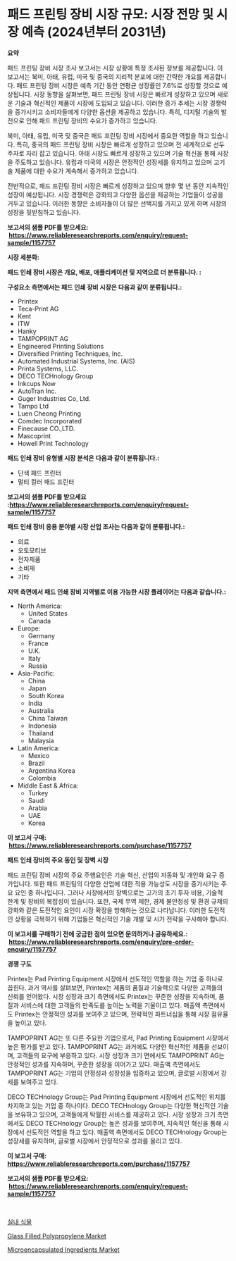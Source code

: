 <p><h1>패드 프린팅 장비 시장 규모: 시장 전망 및 시장 예측 (2024년부터 2031년)</h1></p><p><strong>요약</strong></p>
<p><p>패드 프린팅 장비 시장 조사 보고서는 시장 상황에 특정 조사된 정보를 제공합니다. 이 보고서는 북미, 아태, 유럽, 미국 및 중국의 지리적 분포에 대한 간략한 개요를 제공합니다. 패드 프린팅 장비 시장은 예측 기간 동안 연평균 성장률인 7.6%로 성장할 것으로 예상됩니다. 시장 동향을 살펴보면, 패드 프린팅 장비 시장은 빠르게 성장하고 있으며 새로운 기술과 혁신적인 제품이 시장에 도입되고 있습니다. 이러한 증가 추세는 시장 경쟁력을 증가시키고 소비자들에게 다양한 옵션을 제공하고 있습니다. 특히, 디지털 기술의 발전으로 인해 패드 프린팅 장비의 수요가 증가하고 있습니다.</p><p>북미, 아태, 유럽, 미국 및 중국은 패드 프린팅 장비 시장에서 중요한 역할을 하고 있습니다. 특히, 중국의 패드 프린팅 장비 시장은 빠르게 성장하고 있으며 전 세계적으로 선두 주자로 자리 잡고 있습니다. 아태 시장도 빠르게 성장하고 있으며 기술 혁신을 통해 시장을 주도하고 있습니다. 유럽과 미국의 시장은 안정적인 성장세를 유지하고 있으며 고기술 제품에 대한 수요가 계속해서 증가하고 있습니다.</p><p>전반적으로, 패드 프린팅 장비 시장은 빠르게 성장하고 있으며 향후 몇 년 동안 지속적인 성장이 예상됩니다. 시장 경쟁력은 강화되고 다양한 옵션을 제공하는 기업들이 성공을 거두고 있습니다. 이러한 동향은 소비자들이 더 많은 선택지를 가지고 있게 하며 시장의 성장을 뒷받침하고 있습니다.</p></p>
<p><strong>보고서의 샘플 PDF를 받으세요: &nbsp;<a href="https://www.reliableresearchreports.com/enquiry/request-sample/1157757">https://www.reliableresearchreports.com/enquiry/request-sample/1157757</a></strong></p>
<p><strong>시장 세분화:</strong></p>
<p><strong> 패드 인쇄 장비 시장은 개요, 배포, 애플리케이션 및 지역으로 더 분류됩니다. :</strong></p>
<p><strong>구성요소 측면에서는 패드 인쇄 장비 시장은 다음과 같이 분류됩니다.:</strong></p>
<p><ul><li>Printex</li><li>Teca-Print AG</li><li>Kent</li><li>ITW</li><li>Hanky</li><li>TAMPOPRINT AG</li><li>Engineered Printing Solutions</li><li>Diversified Printing Techniques, Inc.</li><li>Automated Industrial Systems, Inc. (AIS)</li><li>Printa Systems, LLC.</li><li>DECO TECHnology Group</li><li>Inkcups Now</li><li>AutoTran Inc.</li><li>Guger Industries Co, Ltd.</li><li>Tampo Ltd</li><li>Luen Cheong Printing</li><li>Comdec Incorporated</li><li>Finecause CO.,LTD.</li><li>Mascoprint</li><li>Howell Print Technology</li></ul></p>
<p><strong> 패드 인쇄 장비 유형별 시장 분석은 다음과 같이 분류됩니다.:</strong></p>
<p><ul><li>단색 패드 프린터</li><li>멀티 컬러 패드 프린터</li></ul></p>
<p><strong>보고서의 샘플 PDF를 받으세요 :<a href="https://www.reliableresearchreports.com/enquiry/request-sample/1157757">https://www.reliableresearchreports.com/enquiry/request-sample/1157757</a></strong></p>
<p><strong> 패드 인쇄 장비 응용 분야별 시장 산업 조사는 다음과 같이 분류됩니다.:</strong></p>
<p><ul><li>의료</li><li>오토모티브</li><li>전자제품</li><li>소비재</li><li>기타</li></ul></p>
<p><strong>지역 측면에서 패드 인쇄 장비 지역별로 이용 가능한 시장 플레이어는 다음과 같습니다.:</strong></p>
<p><ul>
    <li>
        North America:
        <ul>
            <li>United States</li>
            <li>Canada</li>
        </ul>
    </li>
    <li>
        Europe:
        <ul>
            <li>Germany</li>
            <li>France</li>
            <li>U.K.</li>
            <li>Italy</li>
            <li>Russia</li>
        </ul>
    </li>
    <li>
        Asia-Pacific:
        <ul>
            <li>China</li>
            <li>Japan</li>
            <li>South Korea</li>
            <li>India</li>
            <li>Australia</li>
            <li>China Taiwan</li>
            <li>Indonesia</li>
            <li>Thailand</li>
            <li>Malaysia</li>
        </ul>
    </li>
    <li>
        Latin America:
        <ul>
            <li>Mexico</li>
            <li>Brazil</li>
            <li>Argentina Korea</li>
            <li>Colombia</li>
        </ul>
    </li>
    <li>
        Middle East & Africa:
        <ul>
            <li>Turkey</li>
            <li>Saudi</li>
            <li>Arabia</li>
            <li>UAE</li>
            <li>Korea</li>
        </ul>
    </li>
    </ul></p>
<p><strong>이 보고서 구매: &nbsp;<a href="https://www.reliableresearchreports.com/purchase/1157757">https://www.reliableresearchreports.com/purchase/1157757</a></strong></p>
<p><strong>패드 인쇄 장비의 주요 동인 및 장벽 시장</strong></p>
<p><p>패드 프린팅 장비 시장의 주요 주행요인은 기술 혁신, 산업의 자동화 및 개인화 요구 증가입니다. 또한 패드 프린팅의 다양한 산업에 대한 적용 가능성도 시장을 증가시키는 주요 요인 중 하나입니다. 그러나 시장에서의 장벽으로는 고가의 초기 투자 비용, 기술적 한계 및 장비의 복잡성이 있습니다. 또한, 국제 무역 제한, 경제 불안정성 및 환경 규제의 강화와 같은 도전적인 요인이 시장 확장을 방해하는 것으로 나타납니다. 이러한 도전적인 상황을 극복하기 위해 기업들은 혁신적인 기술 개발 및 시가 전략을 구사해야 합니다.</p></p>
<p><strong>이 보고서를 구매하기 전에 궁금한 점이 있으면 문의하거나 공유하세요.: &nbsp;<a href="https://www.reliableresearchreports.com/enquiry/pre-order-enquiry/1157757">https://www.reliableresearchreports.com/enquiry/pre-order-enquiry/1157757</a></strong></p>
<p><strong>경쟁 구도</strong></p>
<p><p>Printex는 Pad Printing Equipment 시장에서 선도적인 역할을 하는 기업 중 하나로 꼽힌다. 과거 역사를 살펴보면, Printex는 제품의 품질과 기술력으로 다양한 고객들의 신뢰를 얻어왔다. 시장 성장과 크기 측면에서도 Printex는 꾸준한 성장을 지속하며, 품질과 서비스에 대한 고객들의 만족도를 높이는 노력을 기울이고 있다. 매출액 측면에서도 Printex는 안정적인 성과를 보여주고 있으며, 전략적인 파트너십을 통해 시장 점유율을 높이고 있다.</p><p>TAMPOPRINT AG는 또 다른 주요한 기업으로서, Pad Printing Equipment 시장에서 높은 평가를 받고 있다. TAMPOPRINT AG는 과거에도 다양한 혁신적인 제품을 선보이며, 고객들의 요구에 부응하고 있다. 시장 성장과 크기 면에서도 TAMPOPRINT AG는 안정적인 성과를 지속하며, 꾸준한 성장을 이어가고 있다. 매출액 측면에서도 TAMPOPRINT AG는 기업의 안정성과 성장성을 입증하고 있으며, 글로벌 시장에서 강세를 보여주고 있다.</p><p>DECO TECHnology Group는 Pad Printing Equipment 시장에서 선도적인 위치를 차지하고 있는 기업 중 하나이다. DECO TECHnology Group는 다양한 혁신적인 기술을 보유하고 있으며, 고객들에게 탁월한 서비스를 제공하고 있다. 시장 성장과 크기 측면에서도 DECO TECHnology Group는 높은 성과를 보여주며, 지속적인 혁신을 통해 시장에서 선도적인 역할을 하고 있다. 매출액 측면에서도 DECO TECHnology Group는 성장세를 유지하며, 글로벌 시장에서 안정적으로 성과를 올리고 있다.</p></p>
<p><strong>이 보고서 구매: &nbsp; <a href="https://www.reliableresearchreports.com/purchase/1157757">https://www.reliableresearchreports.com/purchase/1157757</a></strong></p>
<p><strong>보고서의 샘플 PDF를 받으세요: &nbsp;<a href="https://www.reliableresearchreports.com/enquiry/request-sample/1157757">https://www.reliableresearchreports.com/enquiry/request-sample/1157757</a></strong><strong></strong></p>
<p>&nbsp;</p>
<p><p><a href="https://github.com/vsr06p4p49/Market-Research-Report-List-1/blob/main/1796666190933.md">실내 식물</a></p><p><a href="https://github.com/beatblasta/Market-Research-Report-List-2/blob/main/glass-filled-polypropylene-market.md">Glass Filled Polypropylene Market</a></p><p><a href="https://github.com/angelajermaine/Market-Research-Report-List-2/blob/main/microencapsulated-ingredients-market.md">Microencapsulated Ingredients Market</a></p></p>